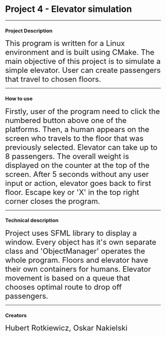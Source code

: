 # Project 4 - Elevator simulation
----
### Project Description

<font size="5">This program is written for a Linux environment and is built using CMake. The main objective of this project is to simulate a simple elevator. User can create passengers that travel to chosen floors.
 </font>

----
### How to use
<font size="5">Firstly, user of the program need to click the numbered button above one of the platforms. Then, a human appears on the screen who travels to the floor that was previously selected. Elevator can take up to 8 passengers. The overall weight is displayed on the counter at the top of the screen. After 5 seconds without any user input or action, elevator goes back to first floor. Escape key or 'X' in the top right corner closes the program.  </font>

----
### Technical description

<font size="5">Project uses SFML library to display a window. Every object has it's own separate class and 'ObjectManager' operates the whole program. Floors and elevator have their own containers for humans. Elevator movement is based on a queue that chooses optimal route to drop off passengers.
</font>

---
### Creators
<font size="5">Hubert Rotkiewicz, Oskar Nakielski </font>

